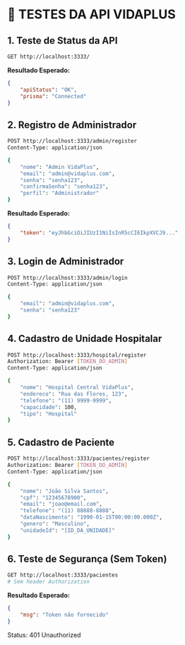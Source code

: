 # 🧪 TESTES DA API VIDAPLUS

## 1. Teste de Status da API
```bash
GET http://localhost:3333/
```

**Resultado Esperado:**
```json
{
    "apiStatus": "OK",
    "prisma": "Connected"
}
```

## 2. Registro de Administrador
```bash
POST http://localhost:3333/admin/register
Content-Type: application/json

{
    "nome": "Admin VidaPlus",
    "email": "admin@vidaplus.com",
    "senha": "senha123",
    "confirmaSenha": "senha123",
    "perfil": "Administrador"
}
```

**Resultado Esperado:**
```json
{
    "token": "eyJhbGciOiJIUzI1NiIsInR5cCI6IkpXVCJ9..."
}
```

## 3. Login de Administrador
```bash
POST http://localhost:3333/admin/login
Content-Type: application/json

{
    "email": "admin@vidaplus.com",
    "senha": "senha123"
}
```

## 4. Cadastro de Unidade Hospitalar
```bash
POST http://localhost:3333/hospital/register
Authorization: Bearer [TOKEN_DO_ADMIN]
Content-Type: application/json

{
    "nome": "Hospital Central VidaPlus",
    "endereco": "Rua das Flores, 123",
    "telefone": "(11) 9999-9999",
    "capacidade": 100,
    "tipo": "Hospital"
}
```

## 5. Cadastro de Paciente
```bash
POST http://localhost:3333/pacientes/register
Authorization: Bearer [TOKEN_DO_ADMIN]
Content-Type: application/json

{
    "nome": "João Silva Santos",
    "cpf": "12345678900",
    "email": "joao@email.com",
    "telefone": "(11) 88888-8888",
    "dataNascimento": "1990-01-15T00:00:00.000Z",
    "genero": "Masculino",
    "unidadeId": "[ID_DA_UNIDADE]"
}
```

## 6. Teste de Segurança (Sem Token)
```bash
GET http://localhost:3333/pacientes
# Sem header Authorization
```

**Resultado Esperado:**
```json
{
    "msg": "Token não fornecido"
}
```
Status: 401 Unauthorized
